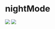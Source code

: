 # nightMode
<img  src="https://i.imgur.com/rHUQGYf.png">
<img  src="https://i.imgur.com/fi7l9Yi.png">

